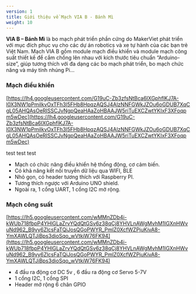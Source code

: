```yaml
---
version: 1
title: Giới thiệu về Mạch VIA B - Bánh Mì
weight: 10
---
```


**VIA B – Bánh Mì** là bo mạch phát triển phần cứng do MakerViet phát triển với mục đích phục vụ cho các dự án robotics và xe tự hành của các bạn trẻ Việt Nam. Mạch VIA B gồm module mạch điều khiển và module mạch công suất thiết kế để cắm chồng lên nhau với kích thước tiêu chuẩn “Arduino-size”, giúp tương thích với đa dạng các bo mạch phát triển, bo mạch chức năng và máy tính nhúng Pi…

### **Mạch điều khiển**

[https://lh4.googleusercontent.com/G19uC-Zb3zfsNtBca6IXGphflKJ7A-l0X3NW1pPmilkvOxTFh3l5FHb8HpqzAQSJ4AlzNNFGWkJZOu6oGDUB7XqCgL05AHQAsOeRISSCJvNgpQeaHAaZoHBAAJW5riTuEXCZwtYKIxF3XFoqpm5wDec](https://lh4.googleusercontent.com/G19uC-Zb3zfsNtBca6IXGphflKJ7A-l0X3NW1pPmilkvOxTFh3l5FHb8HpqzAQSJ4AlzNNFGWkJZOu6oGDUB7XqCgL05AHQAsOeRISSCJvNgpQeaHAaZoHBAAJW5riTuEXCZwtYKIxF3XFoqpm5wDec)

test test test

- Mạch có chức năng điều khiển hệ thống động, cơ cảm biến.
- Có khả năng kết nối truyền dữ liệu qua WIFI, BLE
- Nhỏ gọn, có header tương thích với Raspberry PI.
- Tương thích ngược với Arduino UNO shield.
- Ngoài ra, 1 cổng UART, 1 cổng I2C mở rộng.

### Mạch công suất

[https://lh5.googleusercontent.com/wMMnZDb4i-kWUb718fbpP4YHlGLaZrvYQdQtGSv6z38qCj8YHVLnAWgMvhM1lGXnHWvuNd962_B9vy6ZlcsFaTQiJosQGoPWYR_PmlZ0XcfWZPjuKivA8-YmXAWLQTJiBps3dioSqo_wVtkiW76FK94](https://lh5.googleusercontent.com/wMMnZDb4i-kWUb718fbpP4YHlGLaZrvYQdQtGSv6z38qCj8YHVLnAWgMvhM1lGXnHWvuNd962_B9vy6ZlcsFaTQiJosQGoPWYR_PmlZ0XcfWZPjuKivA8-YmXAWLQTJiBps3dioSqo_wVtkiW76FK94)

- 4 đầu ra động cơ DC 5v , 6 đầu ra động cơ Servo 5-7V
- 1 cổng I2C, 1 cổng SPI
- Header mở rộng 6 chân GPIO